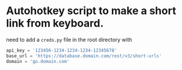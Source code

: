 # Autohotkey script to make a short link from keyboard.

need to add a `creds.py` file in the root directory with

```python
api_key = '123456-1234-1234-1234-12345678'
base_url = 'https://database.domain.com/rest/v3/short-urls'
domain = 'go.domain.com'
```
